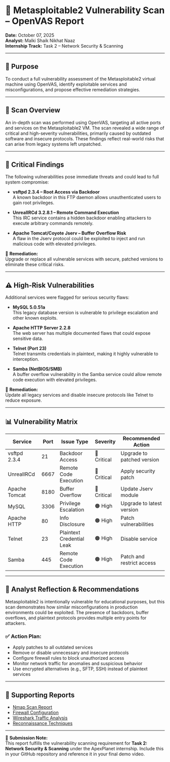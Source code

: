 # 🔐 Metasploitable2 Vulnerability Scan – OpenVAS Report

**Date:** October 07, 2025  
**Analyst:** Malki Shaik Nikhat Naaz  
**Internship Track:** Task 2 – Network Security & Scanning  

---

## 🎯 Purpose

To conduct a full vulnerability assessment of the Metasploitable2 virtual machine using OpenVAS, identify exploitable services and misconfigurations, and propose effective remediation strategies.

---

## 🧪 Scan Overview

An in-depth scan was performed using OpenVAS, targeting all active ports and services on the Metasploitable2 VM. The scan revealed a wide range of critical and high-severity vulnerabilities, primarily caused by outdated software and insecure protocols. These findings reflect real-world risks that can arise from legacy systems left unpatched.

---

## 🚨 Critical Findings

The following vulnerabilities pose immediate threats and could lead to full system compromise:

- **vsftpd 2.3.4 – Root Access via Backdoor**  
  A known backdoor in this FTP daemon allows unauthenticated users to gain root privileges.

- **UnrealIRCd 3.2.8.1 – Remote Command Execution**  
  This IRC service contains a hidden backdoor enabling attackers to execute arbitrary commands remotely.

- **Apache Tomcat/Coyote Jserv – Buffer Overflow Risk**  
  A flaw in the Jserv protocol could be exploited to inject and run malicious code with elevated privileges.

📌 **Remediation:**  
Upgrade or replace all vulnerable services with secure, patched versions to eliminate these critical risks.

---

## ⚠️ High-Risk Vulnerabilities

Additional services were flagged for serious security flaws:

- **MySQL 5.0.51a**  
  This legacy database version is vulnerable to privilege escalation and other known exploits.

- **Apache HTTP Server 2.2.8**  
  The web server has multiple documented flaws that could expose sensitive data.

- **Telnet (Port 23)**  
  Telnet transmits credentials in plaintext, making it highly vulnerable to interception.

- **Samba (NetBIOS/SMB)**  
  A buffer overflow vulnerability in the Samba service could allow remote code execution with elevated privileges.

📌 **Remediation:**  
Update all legacy services and disable insecure protocols like Telnet to reduce exposure.

---

## 📊 Vulnerability Matrix

| Service         | Port | Issue Type                  | Severity   | Recommended Action         |
|----------------|------|-----------------------------|------------|-----------------------------|
| vsftpd 2.3.4    | 21   | Backdoor Access             | 🔴 Critical   | Upgrade to patched version |
| UnrealIRCd      | 6667 | Remote Code Execution       | 🔴 Critical   | Apply security patch       |
| Apache Tomcat   | 8180 | Buffer Overflow             | 🔴 Critical   | Update Jserv module        |
| MySQL           | 3306 | Privilege Escalation        | 🟠 High       | Upgrade to latest version  |
| Apache HTTP     | 80   | Info Disclosure             | 🟠 High       | Patch vulnerabilities      |
| Telnet          | 23   | Plaintext Credential Leak   | 🟠 High       | Disable service            |
| Samba           | 445  | Remote Code Execution       | 🟠 High       | Patch and restrict access  |

---

## 🧠 Analyst Reflection & Recommendations

Metasploitable2 is intentionally vulnerable for educational purposes, but this scan demonstrates how similar misconfigurations in production environments could be exploited. The presence of backdoors, buffer overflows, and plaintext protocols provides multiple entry points for attackers.

### ✅ Action Plan:

- Apply patches to all outdated services  
- Remove or disable unnecessary and insecure protocols  
- Configure firewall rules to block unauthorized access  
- Monitor network traffic for anomalies and suspicious behavior  
- Use encrypted alternatives (e.g., SFTP, SSH) instead of plaintext services

---

## 🔗 Supporting Reports

- [Nmap Scan Report](./nmap_scan_report.md)  
- [Firewall Configuration](./iptables_firewall_configuration_report.md)  
- [Wireshark Traffic Analysis](./wireshark_packet_analysis_report.md)  
- [Reconnaissance Techniques](./reconnaissance.md)

---

📁 **Submission Note:**  
This report fulfills the vulnerability scanning requirement for **Task 2: Network Security & Scanning** under the ApexPlanet internship. Include this in your GitHub repository and reference it in your final demo video.
